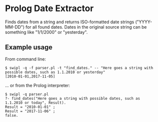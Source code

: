 # Prolog Date Extractor

Finds dates from a string and returns ISO-formatted date strings ("YYYY-MM-DD")
for all found dates. Dates in the original source string can be something like
"1/1/2000" or "yesterday".

## Example usage

From command line:
```
$ swipl -q -f parser.pl -t "find_dates." -- "Here goes a string with possible dates, such as 1.1.2010 or yesterday"
[2010-01-01,2017-11-05]
```

... or from the Prolog interpreter:
```
$ swipl -q parser.pl
?- find_dates("Here goes a string with possible dates, such as 1.1.2010 or today", Result).
Result = "2010-01-01" ;
Result = "2017-11-06" ;
false.
```
